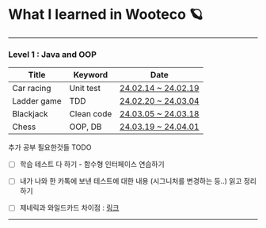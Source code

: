 # What I learned in Wooteco 🪐 

---

### Level 1 : Java and OOP

| Title | Keyword | Date |
|-------|---------|------|
| Car racing | Unit test | [24.02.14 ~ 24.02.19]() |
| Ladder game | TDD |  [24.02.20 ~ 24.03.04]() |
| Blackjack | Clean code | [24.03.05 ~ 24.03.18]() |
| Chess | OOP, DB | [24.03.19 ~ 24.04.01]() |



추가 공부 필요한것들 TODO
- [ ] 학습 테스트 다 하기 - 함수형 인터페이스 연습하기
- [ ] 내가 나와 한 카톡에 보낸 테스트에 대한 내용 (시그니처를 변경하는 등..) 읽고 정리하기
- [ ] 제네릭과 와일드카드 차이점 : [링크](https://inpa.tistory.com/entry/JAVA-%E2%98%95-%EC%A0%9C%EB%84%A4%EB%A6%AD-%EC%99%80%EC%9D%BC%EB%93%9C-%EC%B9%B4%EB%93%9C-extends-super-T-%EC%99%84%EB%B2%BD-%EC%9D%B4%ED%95%B4)


---




<br>

